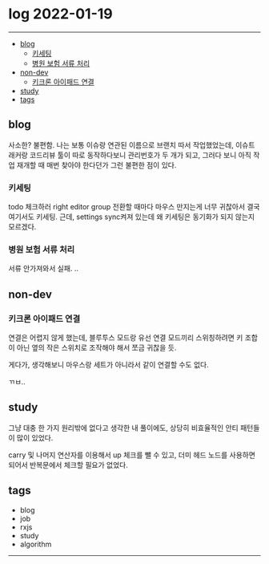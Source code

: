 # log 2022-01-19

--------------------------

- [blog](#blog)
  - [키세팅](#키세팅)
  - [병원 보험 서류 처리](#병원-보험-서류-처리)
- [non-dev](#non-dev)
  - [키크론 아이패드 연결](#키크론-아이패드-연결)
- [study](#study)
- [tags](#tags)

## blog

사소한? 불편함.
나는 보통 이슈랑 연관된 이름으로 브랜치 따서 작업했었는데, 이슈트래커랑 코드리뷰 툴이 따로 동작하다보니 관리번호가 두 개가 되고, 그러다 보니 아직 작업 재개할 때 매번 찾아야 한다던가 그런 불편한 점이 있다.

### 키세팅

todo 체크하러 right editor group 전환할 때마다 마우스 만지는게 너무 귀찮아서 결국 여기서도 키세팅.
근데, settings sync켜져 있는데 왜 키세팅은 동기화가 되지 않는지 모르겠다.


### 병원 보험 서류 처리

서류 안가져와서 실패.
..

## non-dev

### 키크론 아이패드 연결

연결은 어렵지 않게 했는데, 블루투스 모드랑 유선 연결 모드끼리 스위칭하려면 키 조합이 아닌 옆의 작은 스위치로 조작해야 해서 쪼금 귀찮을 듯.

게다가, 생각해보니 마우스랑 세트가 아니라서 같이 연결할 수도 없다.

ㄲㅂ..

## study

그냥 대충 한 가지 원리밖에 없다고 생각한 내 풀이에도, 상당히 비효율적인 안티 패턴들이 많이 있었다.

carry 및 나머지 연산자를 이용해서 up 체크를 뺄 수 있고,
더미 헤드 노드를 사용하면 되어서 반복문에서 체크할 필요가 없었다.



## tags
- blog
- job
- rxjs
- study
- algorithm

--------------------------

